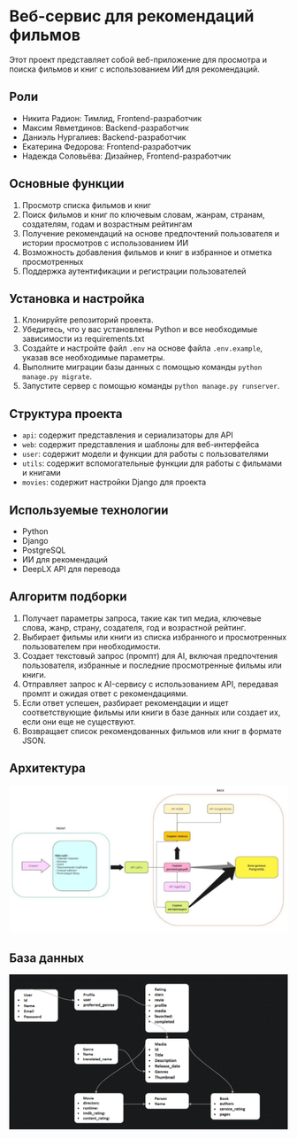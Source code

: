 # Веб-сервис для рекомендаций фильмов

Этот проект представляет собой веб-приложение для просмотра и поиска фильмов и книг с использованием ИИ для рекомендаций.

## Роли
- Никита Радион: Тимлид, Frontend-разработчик
- Максим Явметдинов: Backend-разработчик
- Даниэль Нургалиев: Backend-разработчик
- Екатерина Федорова: Frontend-разработчик
- Надежда Соловьёва: Дизайнер, Frontend-разработчик

## Основные функции

1. Просмотр списка фильмов и книг
2. Поиск фильмов и книг по ключевым словам, жанрам, странам, создателям, годам и возрастным рейтингам
3. Получение рекомендаций на основе предпочтений пользователя и истории просмотров с использованием ИИ
4. Возможность добавления фильмов и книг в избранное и отметка просмотренных
5. Поддержка аутентификации и регистрации пользователей

## Установка и настройка

1. Клонируйте репозиторий проекта.
2. Убедитесь, что у вас установлены Python и все необходимые зависимости из requirements.txt
3. Создайте и настройте файл `.env` на основе файла `.env.example`, указав все необходимые параметры.
4. Выполните миграции базы данных с помощью команды `python manage.py migrate`.
5. Запустите сервер с помощью команды `python manage.py runserver`.

## Структура проекта

- `api`: содержит представления и сериализаторы для API
- `web`: содержит представления и шаблоны для веб-интерфейса
- `user`: содержит модели и функции для работы с пользователями
- `utils`: содержит вспомогательные функции для работы с фильмами и книгами
- `movies`: содержит настройки Django для проекта

## Используемые технологии

- Python
- Django
- PostgreSQL
- ИИ для рекомендаций
- DeepLX API для перевода

## Алгоритм подборки

1. Получает параметры запроса, такие как тип медиа, ключевые слова, жанр, страну, создателя, год и возрастной рейтинг.
2. Выбирает фильмы или книги из списка избранного и просмотренных пользователем при необходимости.
3. Создает текстовый запрос (промпт) для AI, включая предпочтения пользователя, избранные и последние просмотренные фильмы или книги.
4. Отправляет запрос к AI-сервису с использованием API, передавая промпт и ожидая ответ с рекомендациями.
5. Если ответ успешен, разбирает рекомендации и ищет соответствующие фильмы или книги в базе данных или создает их, если они еще не существуют.
6. Возвращает список рекомендованных фильмов или книг в формате JSON.

## Архитектура

![Архитектура проекта](arch.png)

## База данных
![База данных](image.png)
